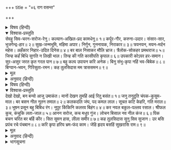 +++
title = "०६ राग वसन्त"

+++


<details><summary>विषय (हिन्दी)</summary>

(१३)
</details>

<details open><summary>विश्वास-प्रस्तुति</summary>
सेवहु सिव-चरन-सरोज-रेनु।  
कल्यान-अखिल-प्रद कामधेनु॥ १॥  
कर्पूर-गौर, करुना-उदार।  
संसार-सार, भुजगेन्द्र-हार॥ २॥  
सुख-जन्मभूमि, महिमा अपार।  
निर्गुन, गुननायक, निराकार॥ ३॥  
त्रयनयन, मयन-मर्दन महेस।  
अहँकार निहार-उदित दिनेस॥ ४॥  
बर बाल निसाकर मौलि भ्राज।  
त्रैलोक-सोकहर प्रमथराज॥ ५॥  
जिन्ह कहँ बिधि सुगति न लिखी भाल।  
तिन्ह की गति कासीपति कृपाल॥ ६॥  
उपकारी कोऽपर हर-समान।  
सुर-असुर जरत कृत गरल पान॥ ७॥  
बहु कल्प उपायन करि अनेक।  
बिनु संभु-कृपा नहिं भव-बिबेक॥ ८॥  
बिग्यान-भवन, गिरिसुता-रमन।  
कह तुलसिदास मम त्राससमन॥ ९॥
</details>

<details><summary>मूल</summary>

सेवहु सिव-चरन-सरोज-रेनु।  
कल्यान-अखिल-प्रद कामधेनु॥ १॥  
कर्पूर-गौर, करुना-उदार।  
संसार-सार, भुजगेन्द्र-हार॥ २॥  
सुख-जन्मभूमि, महिमा अपार।  
निर्गुन, गुननायक, निराकार॥ ३॥  
त्रयनयन, मयन-मर्दन महेस।  
अहँकार निहार-उदित दिनेस॥ ४॥  
बर बाल निसाकर मौलि भ्राज।  
त्रैलोक-सोकहर प्रमथराज॥ ५॥  
जिन्ह कहँ बिधि सुगति न लिखी भाल।  
तिन्ह की गति कासीपति कृपाल॥ ६॥  
उपकारी कोऽपर हर-समान।  
सुर-असुर जरत कृत गरल पान॥ ७॥  
बहु कल्प उपायन करि अनेक।  
बिनु संभु-कृपा नहिं भव-बिबेक॥ ८॥  
बिग्यान-भवन, गिरिसुता-रमन।  
कह तुलसिदास मम त्राससमन॥ ९॥
</details>

<details><summary>अनुवाद (हिन्दी)</summary>

भावार्थ—सम्पूर्ण कल्याणके देनेवाली कामधेनुकी तरह शिवजीके चरण-कमलकी रजका सेवन करो॥ १॥ वे शिवजी कपूरके समान गौरवर्ण हैं, करुणा करनेमें बड़े उदार हैं, इस अनात्मरूप असार संसारमें आत्मरूप सार-तत्त्व हैं, सर्पोंके राजा वासुकिका हार पहने रहते हैं॥ २॥ वे सुखकी जन्मभूमि हैं—समस्त सुख उन सुखरूपसे ही निकलते हैं, उनकी अपार महिमा है, वे तीनों गुणोंसे अतीत हैं, सब प्रकारके दिव्य गुणोंके स्वामी हैं, वस्तुतः उनका कोई आकार नहीं है॥ ३॥ उनके तीन नेत्र हैं, वे मदनका मर्दन करनेवाले महेश्वर, अहंकाररूप कोहरेके लिये उदय हुए सूर्य हैं॥ ४॥ उनके मस्तकपर सुन्दर बाल चन्द्रमा शोभित है, वे तीनों लोकोंका शोक हरण करनेवाले तथा गणोंके राजा हैं॥ ५॥ विधाताने जिनके मस्तकपर अच्छी गतिका कोई योग नहीं लिखा, काशीनाथ कृपालु शिवजी उनकी गति हैं—शिवजीकी कृपासे वे भी सुगति पा जाते हैं॥ ६॥ श्रीशंकरके समान उपकारी संसारमें दूसरा कौन है, जिन्होंने विषकी ज्वालासे जलते हुए देव-दानवोंको बचानेके लिये स्वयं विष पी लिया॥ ७॥ अनेक कल्पोंतक कितने ही उपाय क्यों न किये जायँ, शिवजीकी कृपा बिना संसारके असली स्वरूपका ज्ञान कभी नहीं हो सकता॥ ८॥ तुलसीदास कहते हैं कि हे विज्ञानके धाम पार्वती-रमण शंकर! आप ही मेरे भयको दूर करनेवाले हैं॥ ९॥
</details>

<details><summary>विषय (हिन्दी)</summary>

(१४)
</details>

<details open><summary>विश्वास-प्रस्तुति</summary>
देखो देखो, बन बन्यो आजु उमाकंत।  
मानों देखन तुमहिं आई रितु बसंत॥ १॥  
जनु तनुदुति चंपक-कुसुम-माल।  
बर बसन नील नूतन तमाल॥ २॥  
कलकदलि जंघ, पद कमल लाल।  
सूचत कटि केहरि, गति मराल॥ ३॥  
भूषन प्रसून बहु बिबिध रंग।  
नूपुर किंकिनि कलरव बिहंग॥ ४॥  
कर नवल बकुल-पल्लव रसाल।  
श्रीफल कुच, कंचुकि लता-जाल॥ ५॥  
आनन सरोज, कच मधुप गुंज।  
लोचन बिसाल नव नील कंज॥ ६॥  
पिक बचन चरित बर बर्हि कीर।  
सित सुमन हास, लीला समीर॥ ७॥  
कह तुलसिदास सुनु सिव सुजान।  
उर बसि प्रपंच रचे पंचबान॥ ८॥  
करि कृपा हरिय भ्रम-फंद काम।  
जेहि हृदय बसहिं सुखरासि राम॥ ९॥
</details>

<details><summary>मूल</summary>

देखो देखो, बन बन्यो आजु उमाकंत।  
मानों देखन तुमहिं आई रितु बसंत॥ १॥  
जनु तनुदुति चंपक-कुसुम-माल।  
बर बसन नील नूतन तमाल॥ २॥  
कलकदलि जंघ, पद कमल लाल।  
सूचत कटि केहरि, गति मराल॥ ३॥  
भूषन प्रसून बहु बिबिध रंग।  
नूपुर किंकिनि कलरव बिहंग॥ ४॥  
कर नवल बकुल-पल्लव रसाल।  
श्रीफल कुच, कंचुकि लता-जाल॥ ५॥  
आनन सरोज, कच मधुप गुंज।  
लोचन बिसाल नव नील कंज॥ ६॥  
पिक बचन चरित बर बर्हि कीर।  
सित सुमन हास, लीला समीर॥ ७॥  
कह तुलसिदास सुनु सिव सुजान।  
उर बसि प्रपंच रचे पंचबान॥ ८॥  
करि कृपा हरिय भ्रम-फंद काम।  
जेहि हृदय बसहिं सुखरासि राम॥ ९॥
</details>

<details><summary>अनुवाद (हिन्दी)</summary>

भावार्थ—देखिये, शिवजी! आज आप वन बन गये हैं। आपके अर्द्धांगमें स्थित श्रीपार्वतीजी मानो वसन्त-ऋतु बनकर आपको देखने आयी हैं॥ १॥ आपके शरीरकी कान्ति मानो चम्पाके फूलोंकी माला है, सुन्दर नीले वस्त्र नवीन तमाल-पत्र हैं॥ २॥ सुन्दर जंघाएँ केलेके वृक्ष और चरण लाल कमल हैं, पतली कमर सिंहकी और सुन्दर चाल हंसकी सूचना दे रही है॥ ३॥ गहने अनेक रंगोंके बहुत-से फूल हैं, नूपुर (पैंजनी) और किंकिणी (करधनी) पक्षियोंका सुमधुर शब्द है॥ ४॥ हाथ मौलसिरी और आमके पत्ते हैं, स्तन बेलके फल और चोली लताओंका जाल है॥ ५॥ मुख कमल और बाल गूँजते हुए भौंरे हैं, विशाल नेत्र नवीन नील कमलकी पंखड़ियाँ हैं॥ ६॥ मधुर वचन कोयल तथा सुन्दर चरित्र मोर और तोते हैं, हँसी सफेद फूल और लीला शीतल-मन्द-सुगन्ध समीर है॥ ७॥ तुलसीदास कहते हैं कि हे परम ज्ञानी शिवजी! यह कामदेव मेरे हृदयमें बसकर बड़ा प्रपंच रचता है॥ ८॥ इस कामकी भ्रम-फाँसीको काट डालिये, जिससे सुखस्वरूप श्रीराम मेरे हृदयमें सदा निवास करें॥ ९॥
</details>

<details><summary>भागसूचना</summary>

देवी-स्तुति
</details>
